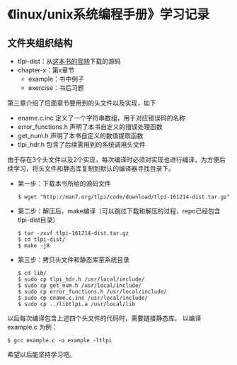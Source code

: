 # 《linux/unix系统编程手册》学习记录

## 文件夹组织结构

* tlpi-dist：从[这本书的官网](http://www.man7.org/tlpi/)下载的源码
* chapter-x：第x章节
	* example：书中例子
	* exercise：书后习题

第三章介绍了后面章节要用到的头文件以及实现，如下
* ename.c.inc          定义了一个字符串数组，用于对应错误码的名称
* error_functions.h    声明了本书自定义的错误处理函数
* get_num.h            声明了本书自定义的数值提取函数
* tlpi_hdr.h           包含了后续需用到的系统调用头文件

由于存在3个头文件以及2个实现，每次编译时必须对实现也进行编译，为方便后续学习，将头文件和静态库复制到默认的编译器寻找目录下。

- 第一步：下载本书所给的源码文件

	```
	$ wget "http://man7.org/tlpi/code/download/tlpi-161214-dist.tar.gz"
	```

- 第二步：解压后，make编译（可以跳过下载和解压的过程，repo已经包含tlpi-dist目录）

	```
	$ tar -zxvf tlpi-161214-dist.tar.gz
	$ cd tlpi-dist/
	$ make -j8
	```

- 第三步：拷贝头文件和静态库至系统目录

	```
	$ cd lib/
	$ sudo cp tlpi_hdr.h /usr/local/include/
	$ sudo cp get_num.h /usr/local/include/
	$ sudo cp error_functions.h /usr/local/include/
	$ sudo cp ename.c.inc /usr/local/include/
	$ sudo cp ../libtlpi.a /usr/local/lib
	```

以后每次编译包含上述四个头文件的代码时，需要链接静态库。
以编译 example.c 为例：

```
$ gcc example.c -o example -ltlpi
```

希望以后能坚持学习吧。


